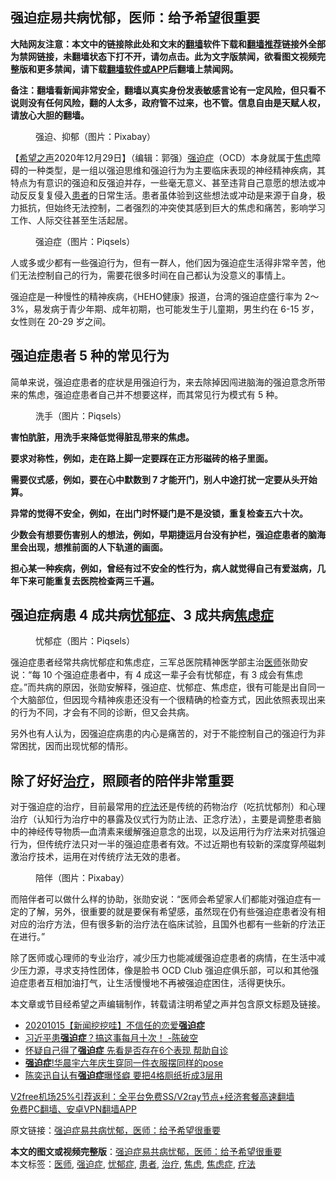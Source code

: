  <h2>强迫症易共病忧郁，医师：给予希望很重要</h2> <p class="notice"><b>大陆网友注意：本文中的链接除此处和文末的<a href="https://github.com/bannedbook/fanqiang" >翻墙</a>软件下载和<a href="https://github.com/killgcd/justmysocks/blob/master/README.md">翻墙推荐</a>链接外全部为禁网链接，未翻墙状态下打不开，请勿点击。此为文字版禁闻，欲看图文视频完整版和更多禁闻，请下载<a href="https://github.com/bannedbook/fanqiang">翻墙软件或APP</a>后翻墙上禁闻网。</p><p>备注：翻墙看新闻非常安全，翻墙以真实身份发表敏感言论有一定风险，但只看不说则没有任何风险，翻的人太多，政府管不过来，也不管。信息自由是天赋人权，请放心大胆的翻墙。</b></p>  <div class="entry"> <figure><figcaption>强迫、抑郁（图片：Pixabay）</figcaption></figure> <p>【<span class='wp_keywordlink_affiliate'><a href="https://www.soundofhope.org" title="希望之声" target="_blank">希望之声</a></span>2020年12月29日】（编辑：郭强）<a href="https://www.bannedbook.org/bnews/tag/%E5%BC%BA%E8%BF%AB%E7%97%87/" class="st_tag internal_tag" rel="tag" title="标签 强迫症 下的日志">强迫症</a>（OCD）本身就属于<a href="https://www.bannedbook.org/bnews/tag/%E7%84%A6%E8%99%91/" class="st_tag internal_tag" rel="tag" title="标签 焦虑 下的日志">焦虑</a>障碍的一种类型，是一组以强迫思维和强迫行为为主要临床表现的神经精神疾病，其特点为有意识的强迫和反强迫并存，一些毫无意义、甚至违背自己意愿的想法或冲动反反复复侵入<a href="https://www.bannedbook.org/bnews/tag/%E6%82%A3%E8%80%85/" class="st_tag internal_tag" rel="tag" title="标签 患者 下的日志">患者</a>的日常生活。患者虽体验到这些想法或冲动是来源于自身，极力抵抗，但始终无法控制，二者强烈的冲突使其感到巨大的焦虑和痛苦，影响学习工作、人际交往甚至生活起居。</p> <figure><figcaption>强迫症（图片：Piqsels）</figcaption></figure> <p>人或多或少都有一些强迫行为，但有一群人，他们因为强迫症生活得非常辛苦，他们无法控制自己的行为，需要花很多时间在自己都认为没意义的事情上。</p> <p>强迫症是一种慢性的精神疾病，《HEHO健康》报道，台湾的强迫症盛行率为 2～3%，易发病于青少年期、成年初期，也可能发生于儿童期，男生约在 6-15 岁，女性则在 20-29 岁之间。</p> <h2>强迫症患者 5 种的常见行为</h2> <p>简单来说，强迫症患者的症状是用强迫行为，来去除掉因闯进脑海的强迫意念所带来的焦虑，强迫症患者自己并不想要这样，而其常见行为模式有 5 种。</p>  <figure><figcaption>洗手（图片：Piqsels）</figcaption></figure> <p><strong>害怕肮脏，用洗手来降低觉得脏乱带来的焦虑。</strong></p> <p><strong>要求对称性，例如，走在路上脚一定要踩在正方形磁砖的格子里面。</strong></p> <p><strong>需要仪式感，例如，要在心中默数到 7 才能开门，别人中途打扰一定要从头开始算。</strong></p> <p><strong>异常的觉得不安全，例如，在出门时怀疑门是不是没锁，重复检查五六十次。</strong></p>  <p><strong>少数会有想要伤害别人的想法，例如，早期捷运月台没有护栏，强迫症患者的脑海里会出现，想推前面的人下轨道的画面。</strong></p> <p><strong>担心某一种疾病，例如，曾经有过不安全的性行为，病人就觉得自己有爱滋病，几年下来可能重复去医院检查两三千遍。</strong></p> <h2>强迫症病患 4 成共病<a href="https://www.bannedbook.org/bnews/tag/%e5%bf%a7%e9%83%81%e7%97%87/" class="st_tag internal_tag" rel="tag" title="标签 忧郁症 下的日志">忧郁症</a>、3 成共病<a href="https://www.bannedbook.org/bnews/tag/%e7%84%a6%e8%99%91%e7%97%87/" class="st_tag internal_tag" rel="tag" title="标签 焦虑症 下的日志">焦虑症</a></h2> <figure><figcaption>忧郁症（图片：Piqsels）</figcaption></figure> <p>强迫症患者经常共病忧郁症和焦虑症，三军总医院精神医学部主治<a href="https://www.bannedbook.org/bnews/tag/%E5%8C%BB%E5%B8%88/" class="st_tag internal_tag" rel="tag" title="标签 医师 下的日志">医师</a>张勋安说：“每 10 个强迫症患者中，有 4 成这一辈子会有忧郁症，有 3 成会有焦虑症。”而共病的原因，张勋安解释，强迫症、忧郁症、焦虑症，很有可能是出自同一个大脑部位，但因现今精神疾患还没有一个很精确的检查方式，因此依照表现出来的行为不同，才会有不同的诊断，但又会共病。</p> <p>另外也有人认为，因强迫症病患的内心是痛苦的，对于不能控制自己的强迫行为非常困扰，因而出现忧郁的情形。</p>  <h2>除了好好<a href="https://www.bannedbook.org/bnews/tag/%e6%b2%bb%e7%96%97/" class="st_tag internal_tag" rel="tag" title="标签 治疗 下的日志">治疗</a>，照顾者的陪伴非常重要</h2> <p>对于强迫症的治疗，目前最常用的<a href="https://www.bannedbook.org/bnews/tag/%E7%96%97%E6%B3%95/" class="st_tag internal_tag" rel="tag" title="标签 疗法 下的日志">疗法</a>还是传统的药物治疗（吃抗忧郁剂）和心理治疗（认知行为治疗中的暴露及仪式行为防止法、正念疗法），主要是调整患者脑中的神经传导物质—血清素来缓解强迫意念的出现，以及运用行为疗法来对抗强迫行为，但传统疗法只对一半的强迫症患者有效。不过近期也有较新的深度穿颅磁刺激治疗技术，运用在对传统疗法无效的患者。</p> <figure><figcaption>陪伴（图片：Pixabay）</figcaption></figure> <p>而陪伴者可以做什么样的协助，张勋安说：“医师会希望家人们都能对强迫症有一定的了解，另外，很重要的就是要保有希望感，虽然现在仍有些强迫症患者没有相对应的治疗方法，但有很多新的治疗法在临床试验，且国外也都有一些新的疗法正在进行。”</p> <p>除了医师或心理师的专业治疗，减少压力也能减缓强迫症患者的病情，在生活中减少压力源，寻求支持性团体，像是脸书 OCD Club 强迫症俱乐部，可以和其他强迫症患者互相加油打气，让生活慢慢地不再被强迫症困住，活得更快乐。</p> <p>本文章或节目经希望之声编辑制作，转载请注明希望之声并包含原文标题及链接。</p>  <ul class='op-related-articles' title='相关阅读'> <li><a href='https://www.bannedbook.org/bnews/taiwannews/20201015/1414401.html' target='_blank'>20201015【新闻挖挖哇】不信任的恋爱<b>强迫症</b></a></li> <li><a href='https://www.bannedbook.org/bnews/taiwannews/20200825/1385747.html' target='_blank'>习近平患<b>强迫症</b>？搞这事每月十次！ -陈破空</a></li> <li><a href='https://www.bannedbook.org/bnews/health/20200605/1339893.html' target='_blank'>怀疑自己得了<b>强迫症</b> 先看是否存在6个表现 帮助自诊</a></li> <li><a href='https://www.bannedbook.org/bnews/yule/20190208/1077461.html' target='_blank'><b>强迫症</b>!华晨宇六年庆生穿同一件衣服摆同样的pose</a></li> <li><a href='https://www.bannedbook.org/bnews/yule/20181213/1046509.html' target='_blank'>陈奕迅自认有<b>强迫症</b>曝怪癖 要把4格厕纸折成3层用</a></li> </ul> <p class="texttj"> <a href="https://www.bannedbook.org/forum23/topic22702.html" target="_blank">V2free机场25%引荐返利：全平台免费SS/V2ray节点+经济套餐高速翻墙</a><br/> <a href="https://github.com/bannedbook/fanqiang/wiki/%E7%A6%81%E9%97%BB%E7%BD%91%E5%AE%89%E5%8D%93%E7%BF%BB%E5%A2%99%E6%96%B0%E9%97%BBAPP" target="_blank">免费PC翻墙、安卓VPN翻墙APP</a></p><p>原文链接：<a class="src_link"  href="https://www.soundofhope.org/post/457414" target="_blank">强迫症易共病忧郁，医师：给予希望很重要</a></p><a name='sharetosocial'></a>       <div><b>本文的图文或视频完整版</b>：<a href='https://www.bannedbook.org/bnews/comments/20201229/1457159.html'>强迫症易共病忧郁，医师：给予希望很重要</a></div>  </div><!--END ENTRY--> <div class="postfooter"> <div>本文标签：<a href="https://www.bannedbook.org/bnews/tag/%E5%8C%BB%E5%B8%88/" rel="tag">医师</a>, <a href="https://www.bannedbook.org/bnews/tag/%E5%BC%BA%E8%BF%AB%E7%97%87/" rel="tag">强迫症</a>, <a href="https://www.bannedbook.org/bnews/tag/%e5%bf%a7%e9%83%81%e7%97%87/" rel="tag">忧郁症</a>, <a href="https://www.bannedbook.org/bnews/tag/%E6%82%A3%E8%80%85/" rel="tag">患者</a>, <a href="https://www.bannedbook.org/bnews/tag/%e6%b2%bb%e7%96%97/" rel="tag">治疗</a>, <a href="https://www.bannedbook.org/bnews/tag/%E7%84%A6%E8%99%91/" rel="tag">焦虑</a>, <a href="https://www.bannedbook.org/bnews/tag/%e7%84%a6%e8%99%91%e7%97%87/" rel="tag">焦虑症</a>, <a href="https://www.bannedbook.org/bnews/tag/%E7%96%97%E6%B3%95/" rel="tag">疗法</a></div>  </div><!--END POSTFOOTER--> 